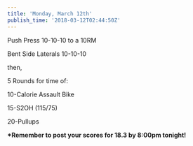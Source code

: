 ```yaml
---
title: 'Monday, March 12th'
publish_time: '2018-03-12T02:44:50Z'
---
```


Push Press 10-10-10 to a 10RM

Bent Side Laterals 10-10-10

then,

5 Rounds for time of:

10-Calorie Assault Bike

15-S2OH (115/75)

20-Pullups

**\*Remember to post your scores for 18.3 by 8:00pm tonight!**
